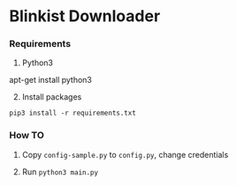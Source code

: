 # Blinkist Downloader


### Requirements

1. Python3

apt-get install python3

2. Install packages

`pip3 install -r requirements.txt`


### How TO

1. Copy `config-sample.py` to `config.py`, change credentials



2. Run `python3 main.py`
